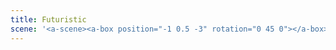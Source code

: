 ```yaml
---
title: Futuristic
scene: '<a-scene><a-box position="-1 0.5 -3" rotation="0 45 0"></a-box><a-sphere position="0 1.25 -5" radius="1.25" color="#EF2D5E"></a-sphere><a-cylinder position="1 0.75 -3" radius="0.5" height="1.5" color="#FFC65D"></a-cylinder><a-plane position="0 0 -4" rotation="-90 0 0" width="4" height="4" color="#7BC8A4"></a-plane><a-sky color="#ECECEC"></a-sky></a-scene>'
---
```

